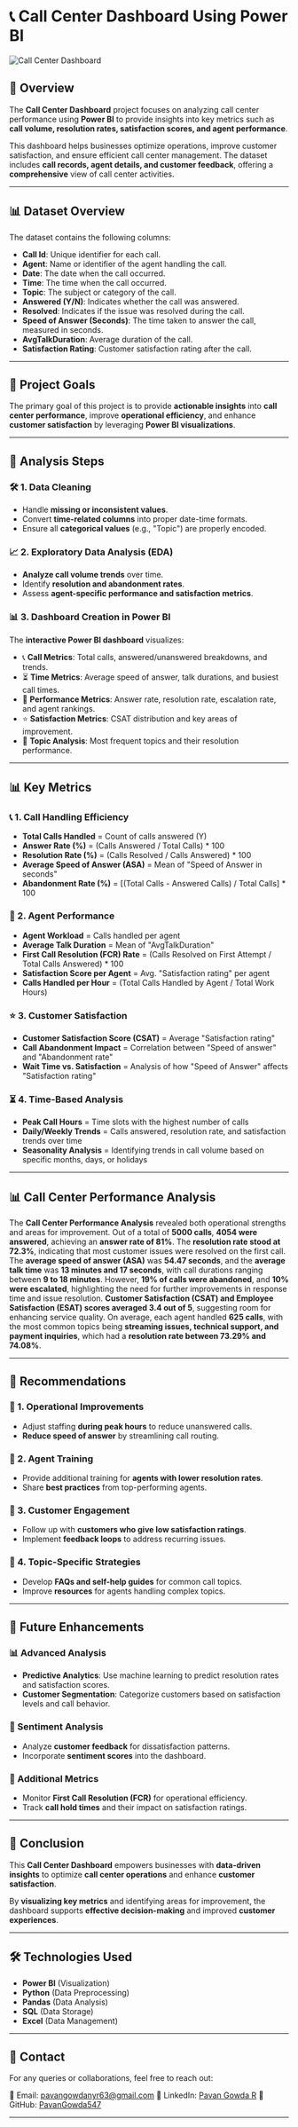 # 📞 Call Center Dashboard Using Power BI

![Call Center Dashboard](https://github.com/user-attachments/assets/e15d2f00-f345-4116-9e73-8408a8eebc22)

## 📌 Overview

The **Call Center Dashboard** project focuses on analyzing call center performance using **Power BI** to provide insights into key metrics such as **call volume, resolution rates, satisfaction scores, and agent performance**. 

This dashboard helps businesses optimize operations, improve customer satisfaction, and ensure efficient call center management. The dataset includes **call records, agent details, and customer feedback**, offering a **comprehensive** view of call center activities.

---

## 📊 Dataset Overview

The dataset contains the following columns:

- **Call Id**: Unique identifier for each call.
- **Agent**: Name or identifier of the agent handling the call.
- **Date**: The date when the call occurred.
- **Time**: The time when the call occurred.
- **Topic**: The subject or category of the call.
- **Answered (Y/N)**: Indicates whether the call was answered.
- **Resolved**: Indicates if the issue was resolved during the call.
- **Speed of Answer (Seconds)**: The time taken to answer the call, measured in seconds.
- **AvgTalkDuration**: Average duration of the call.
- **Satisfaction Rating**: Customer satisfaction rating after the call.

---

## 🎯 Project Goals

The primary goal of this project is to provide **actionable insights** into **call center performance**, improve **operational efficiency**, and enhance **customer satisfaction** by leveraging **Power BI visualizations**.

---

## 🔎 Analysis Steps

### 🛠 1. Data Cleaning
- Handle **missing or inconsistent values**.
- Convert **time-related columns** into proper date-time formats.
- Ensure all **categorical values** (e.g., "Topic") are properly encoded.

### 📈 2. Exploratory Data Analysis (EDA)
- **Analyze call volume trends** over time.
- Identify **resolution and abandonment rates**.
- Assess **agent-specific performance and satisfaction metrics**.

### 📊 3. Dashboard Creation in Power BI
The **interactive Power BI dashboard** visualizes:
- 📞 **Call Metrics**: Total calls, answered/unanswered breakdowns, and trends.
- ⏳ **Time Metrics**: Average speed of answer, talk durations, and busiest call times.
- 🎯 **Performance Metrics**: Answer rate, resolution rate, escalation rate, and agent rankings.
- ⭐ **Satisfaction Metrics**: CSAT distribution and key areas of improvement.
- 📌 **Topic Analysis**: Most frequent topics and their resolution performance.

---

## 📊 Key Metrics

### 📞 1. Call Handling Efficiency
- **Total Calls Handled** = Count of calls answered (Y)
- **Answer Rate (%)** = (Calls Answered / Total Calls) * 100
- **Resolution Rate (%)** = (Calls Resolved / Calls Answered) * 100
- **Average Speed of Answer (ASA)** = Mean of "Speed of Answer in seconds"
- **Abandonment Rate (%)** = [(Total Calls - Answered Calls) / Total Calls] * 100

### 🎯 2. Agent Performance
- **Agent Workload** = Calls handled per agent
- **Average Talk Duration** = Mean of "AvgTalkDuration"
- **First Call Resolution (FCR) Rate** = (Calls Resolved on First Attempt / Total Calls Answered) * 100
- **Satisfaction Score per Agent** = Avg. "Satisfaction rating" per agent
- **Calls Handled per Hour** = (Total Calls Handled by Agent / Total Work Hours)

### ⭐ 3. Customer Satisfaction
- **Customer Satisfaction Score (CSAT)** = Average "Satisfaction rating"
- **Call Abandonment Impact** = Correlation between "Speed of answer" and "Abandonment rate"
- **Wait Time vs. Satisfaction** = Analysis of how "Speed of Answer" affects "Satisfaction rating"

### ⏳ 4. Time-Based Analysis
- **Peak Call Hours** = Time slots with the highest number of calls
- **Daily/Weekly Trends** = Calls answered, resolution rate, and satisfaction trends over time
- **Seasonality Analysis** = Identifying trends in call volume based on specific months, days, or holidays

---

## 📊 Call Center Performance Analysis

The **Call Center Performance Analysis** revealed both operational strengths and areas for improvement. Out of a total of **5000 calls**, **4054 were answered**, achieving an **answer rate of 81%**. The **resolution rate stood at 72.3%**, indicating that most customer issues were resolved on the first call. The **average speed of answer (ASA)** was **54.47 seconds**, and the **average talk time** was **13 minutes and 17 seconds**, with call durations ranging between **9 to 18 minutes**. However, **19% of calls were abandoned**, and **10% were escalated**, highlighting the need for further improvements in response time and issue resolution. **Customer Satisfaction (CSAT) and Employee Satisfaction (ESAT) scores averaged 3.4 out of 5**, suggesting room for enhancing service quality. On average, each agent handled **625 calls**, with the most common topics being **streaming issues, technical support, and payment inquiries**, which had a **resolution rate between 73.29% and 74.08%**. 

---

## 🚀 Recommendations

### 🔹 1. Operational Improvements
- Adjust staffing **during peak hours** to reduce unanswered calls.
- **Reduce speed of answer** by streamlining call routing.

### 🔹 2. Agent Training
- Provide additional training for **agents with lower resolution rates**.
- Share **best practices** from top-performing agents.

### 🔹 3. Customer Engagement
- Follow up with **customers who give low satisfaction ratings**.
- Implement **feedback loops** to address recurring issues.

### 🔹 4. Topic-Specific Strategies
- Develop **FAQs and self-help guides** for common call topics.
- Improve **resources** for agents handling complex topics.

---

## 🔮 Future Enhancements

### 📊 Advanced Analysis
- **Predictive Analytics**: Use machine learning to predict resolution rates and satisfaction scores.
- **Customer Segmentation**: Categorize customers based on satisfaction levels and call behavior.

### 💬 Sentiment Analysis
- Analyze **customer feedback** for dissatisfaction patterns.
- Incorporate **sentiment scores** into the dashboard.

### 📌 Additional Metrics
- Monitor **First Call Resolution (FCR)** for operational efficiency.
- Track **call hold times** and their impact on satisfaction ratings.

---

## 📌 Conclusion

This **Call Center Dashboard** empowers businesses with **data-driven insights** to optimize **call center operations** and enhance **customer satisfaction**. 

By **visualizing key metrics** and identifying areas for improvement, the dashboard supports **effective decision-making** and improved **customer experiences**.

---

## 🛠 Technologies Used
- **Power BI** (Visualization)
- **Python** (Data Preprocessing)
- **Pandas** (Data Analysis)
- **SQL** (Data Storage)
- **Excel** (Data Management)

---

## 📩 Contact

For any queries or collaborations, feel free to reach out:

📧 Email: pavangowdanyr63@gmail.com 
📌 LinkedIn: [Pavan Gowda R](https://www.linkedin.com/in/pavan-gowda-r-b6b297260/)
🚀 GitHub: [PavanGowda547](https://github.com/PavanGowda547)  

---
